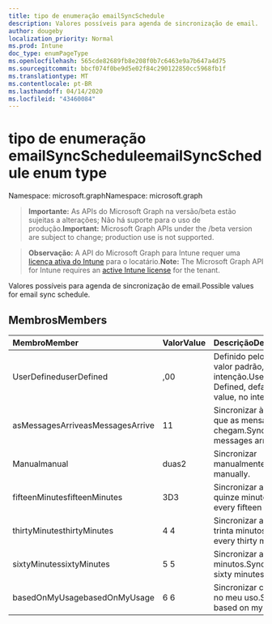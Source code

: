 ```yaml
---
title: tipo de enumeração emailSyncSchedule
description: Valores possíveis para agenda de sincronização de email.
author: dougeby
localization_priority: Normal
ms.prod: Intune
doc_type: enumPageType
ms.openlocfilehash: 565cde82689fb8e208f0b7c6463e9a7b647a4d75
ms.sourcegitcommit: bbcf074f0be9d5e02f84c290122850cc5968fb1f
ms.translationtype: MT
ms.contentlocale: pt-BR
ms.lasthandoff: 04/14/2020
ms.locfileid: "43460084"
---
```

# <a name="emailsyncschedule-enum-type"></a><span data-ttu-id="83f06-103">tipo de enumeração emailSyncSchedule</span><span class="sxs-lookup"><span data-stu-id="83f06-103">emailSyncSchedule enum type</span></span>

<span data-ttu-id="83f06-104">Namespace: microsoft.graph</span><span class="sxs-lookup"><span data-stu-id="83f06-104">Namespace: microsoft.graph</span></span>

> <span data-ttu-id="83f06-105">**Importante:** As APIs do Microsoft Graph na versão/beta estão sujeitas a alterações; Não há suporte para o uso de produção.</span><span class="sxs-lookup"><span data-stu-id="83f06-105">**Important:** Microsoft Graph APIs under the /beta version are subject to change; production use is not supported.</span></span>

> <span data-ttu-id="83f06-106">**Observação:** A API do Microsoft Graph para Intune requer uma [licença ativa do Intune](https://go.microsoft.com/fwlink/?linkid=839381) para o locatário.</span><span class="sxs-lookup"><span data-stu-id="83f06-106">**Note:** The Microsoft Graph API for Intune requires an [active Intune license](https://go.microsoft.com/fwlink/?linkid=839381) for the tenant.</span></span>

<span data-ttu-id="83f06-107">Valores possíveis para agenda de sincronização de email.</span><span class="sxs-lookup"><span data-stu-id="83f06-107">Possible values for email sync schedule.</span></span>

## <a name="members"></a><span data-ttu-id="83f06-108">Membros</span><span class="sxs-lookup"><span data-stu-id="83f06-108">Members</span></span>
|<span data-ttu-id="83f06-109">Membro</span><span class="sxs-lookup"><span data-stu-id="83f06-109">Member</span></span>|<span data-ttu-id="83f06-110">Valor</span><span class="sxs-lookup"><span data-stu-id="83f06-110">Value</span></span>|<span data-ttu-id="83f06-111">Descrição</span><span class="sxs-lookup"><span data-stu-id="83f06-111">Description</span></span>|
|:---|:---|:---|
|<span data-ttu-id="83f06-112">UserDefined</span><span class="sxs-lookup"><span data-stu-id="83f06-112">userDefined</span></span>|<span data-ttu-id="83f06-113">,0</span><span class="sxs-lookup"><span data-stu-id="83f06-113">0</span></span>|<span data-ttu-id="83f06-114">Definido pelo usuário, valor padrão, sem intenção.</span><span class="sxs-lookup"><span data-stu-id="83f06-114">User Defined, default value, no intent.</span></span>|
|<span data-ttu-id="83f06-115">asMessagesArrive</span><span class="sxs-lookup"><span data-stu-id="83f06-115">asMessagesArrive</span></span>|<span data-ttu-id="83f06-116">1</span><span class="sxs-lookup"><span data-stu-id="83f06-116">1</span></span>|<span data-ttu-id="83f06-117">Sincronizar à medida que as mensagens chegam.</span><span class="sxs-lookup"><span data-stu-id="83f06-117">Sync as messages arrive.</span></span>|
|<span data-ttu-id="83f06-118">Manual</span><span class="sxs-lookup"><span data-stu-id="83f06-118">manual</span></span>|<span data-ttu-id="83f06-119">duas</span><span class="sxs-lookup"><span data-stu-id="83f06-119">2</span></span>|<span data-ttu-id="83f06-120">Sincronizar manualmente.</span><span class="sxs-lookup"><span data-stu-id="83f06-120">Sync manually.</span></span>|
|<span data-ttu-id="83f06-121">fifteenMinutes</span><span class="sxs-lookup"><span data-stu-id="83f06-121">fifteenMinutes</span></span>|<span data-ttu-id="83f06-122">3D</span><span class="sxs-lookup"><span data-stu-id="83f06-122">3</span></span>|<span data-ttu-id="83f06-123">Sincronizar a cada quinze minutos.</span><span class="sxs-lookup"><span data-stu-id="83f06-123">Sync every fifteen minutes.</span></span>|
|<span data-ttu-id="83f06-124">thirtyMinutes</span><span class="sxs-lookup"><span data-stu-id="83f06-124">thirtyMinutes</span></span>|<span data-ttu-id="83f06-125">4 </span><span class="sxs-lookup"><span data-stu-id="83f06-125">4</span></span>|<span data-ttu-id="83f06-126">Sincronizar a cada trinta minutos.</span><span class="sxs-lookup"><span data-stu-id="83f06-126">Sync every thirty minutes.</span></span>|
|<span data-ttu-id="83f06-127">sixtyMinutes</span><span class="sxs-lookup"><span data-stu-id="83f06-127">sixtyMinutes</span></span>|<span data-ttu-id="83f06-128">5 </span><span class="sxs-lookup"><span data-stu-id="83f06-128">5</span></span>|<span data-ttu-id="83f06-129">Sincronizar a cada 60 minutos.</span><span class="sxs-lookup"><span data-stu-id="83f06-129">Sync every sixty minutes.</span></span>|
|<span data-ttu-id="83f06-130">basedOnMyUsage</span><span class="sxs-lookup"><span data-stu-id="83f06-130">basedOnMyUsage</span></span>|<span data-ttu-id="83f06-131">6 </span><span class="sxs-lookup"><span data-stu-id="83f06-131">6</span></span>|<span data-ttu-id="83f06-132">Sincronizar com base no meu uso.</span><span class="sxs-lookup"><span data-stu-id="83f06-132">Sync based on my usage.</span></span>|




